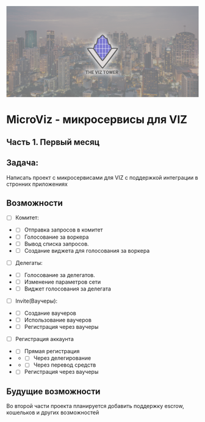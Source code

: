 ![](resources/baner/baner.png)
# MicroViz - микросервисы для VIZ
## Часть 1. Первый месяц
## Задача: 
Написать проект с микросервисами для VIZ с поддержкой интеграции в стронних приложениях
## Возможности
- [ ] Комитет: 
- - [ ] Отправка запросов в комитет
- - [ ] Голосование за воркера
- - [ ] Вывод списка запросов. 
- - [ ] Создание виджета для голосования за воркера
- [ ] Делегаты: 
- - [ ] Голосование за делегатов.
- - [ ] Изменение параметров сети
- - [ ] Виджет голосования за делегата
- [ ] Invite(Ваучеры):
- - [ ] Создание ваучеров
- - [ ] Использование ваучеров
- - [ ] Регистрация через ваучеры
- [ ] Регистрация аккаунта
- - [ ] Прямая регистрация
- - - [ ] Через делегирование
- - - [ ] Через перевод средств
- - [ ] Регистрация через ваучеры

## Будущие возможности
Во второй части проекта планируется добавить поддержку escrow, кошельков и других возможностей 
